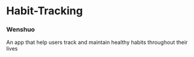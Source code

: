 # Habit-Tracking

### Wenshuo

An app that help users track and maintain healthy habits throughout their lives

